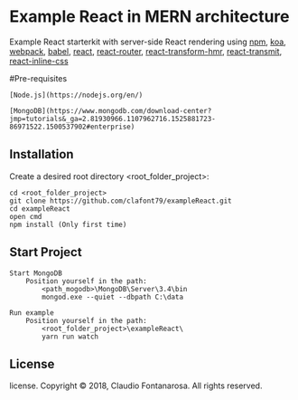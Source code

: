 # Example React in MERN architecture



Example React starterkit with server-side React rendering using
[npm](https://www.npmjs.com),
[koa](http://koajs.com),
[webpack](https://webpack.github.io/),
[babel](http://babeljs.io),
[react](https://facebook.github.io/react),
[react-router](https://github.com/rackt/react-router),
[react-transform-hmr](https://github.com/gaearon/react-transform-hmr),
[react-transmit](https://github.com/RickWong/react-transmit),
[react-inline-css](https://github.com/RickWong/react-inline-css)

#Pre-requisites

	[Node.js](https://nodejs.org/en/)
	
	[MongoDB](https://www.mongodb.com/download-center?jmp=tutorials&_ga=2.81930966.1107962716.1525881723-86971522.1500537902#enterprise)


## Installation

Create a desired root directory <root_folder_project>:

	cd <root_folder_project>
	git clone https://github.com/clafont79/exampleReact.git
	cd exampleReact
	open cmd 
	npm install (Only first time)
	  

## Start Project

	Start MongoDB
		Position yourself in the path:
			<path_mogodb>\MongoDB\Server\3.4\bin
			mongod.exe --quiet --dbpath C:\data
	
	Run example
		Position yourself in the path:
			<root_folder_project>\exampleReact\
			yarn run watch
			
## License

license. Copyright © 2018, Claudio Fontanarosa. All rights reserved.
